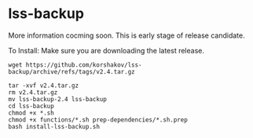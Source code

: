 # lss-backup

More information cocming soon. This is early stage of release candidate.

To Install:
Make sure you are downloading the latest release.
```
wget https://github.com/korshakov/lss-backup/archive/refs/tags/v2.4.tar.gz
```
```
tar -xvf v2.4.tar.gz
rm v2.4.tar.gz
mv lss-backup-2.4 lss-backup
cd lss-backup
chmod +x *.sh
chmod +x functions/*.sh prep-dependencies/*.sh.prep
bash install-lss-backup.sh
```

